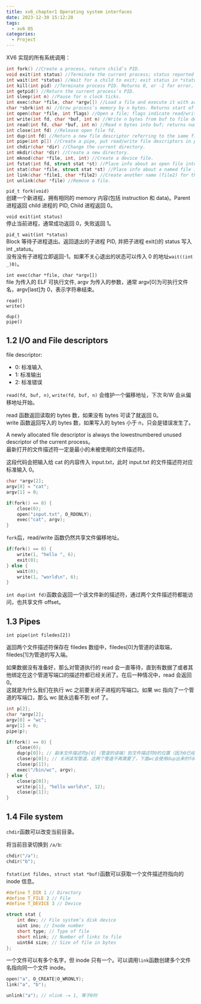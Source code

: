 ```yaml
---
title: xv6_chapter1 Operating system interfaces
date: 2023-12-30 15:12:28
tags:
  - xv6 OS
categories:
  - Project
---
```


XV6 实现的所有系统调用：

```c++
int fork() //Create a process, return child’s PID.
void exit(int status) //Terminate the current process; status reported to wait(). No return.
int wait(int *status) //Wait for a child to exit; exit status in *status; returns child PID.
int kill(int pid) //Terminate process PID. Returns 0, or -1 for error.
int getpid() //Return the current process’s PID.
int sleep(int n) //Pause for n clock ticks.
int exec(char *file, char *argv[]) //Load a file and execute it with arguments; only returns if error.
char *sbrk(int n) //Grow process’s memory by n bytes. Returns start of new memory.
int open(char *file, int flags) //Open a file; flags indicate read/write; returns an fd (file descriptor).
int write(int fd, char *buf, int n) //Write n bytes from buf to file descriptor fd; returns n.
int read(int fd, char *buf, int n) //Read n bytes into buf; returns number read; or 0 if end of file.
int close(int fd) //Release open file fd.
int dup(int fd) //Return a new file descriptor referring to the same file as fd.
int pipe(int p[]) //Create a pipe, put read/write file descriptors in p[0] and p[1].
int chdir(char *dir) //Change the current directory.
int mkdir(char *dir) //Create a new directory.
int mknod(char *file, int, int) //Create a device file.
int fstat(int fd, struct stat *st) //Place info about an open file into *st.
int stat(char *file, struct stat *st) //Place info about a named file into *st.
int link(char *file1, char *file2) //Create another name (file2) for the file file1.
int unlink(char *file) //Remove a file.
```

`pid_t fork(void)`  
创建一个新进程，拥有相同的 memory 内容(包括 instruction 和 data)。Parent 进程返回 child 进程的 PID, Child 进程返回 0。

`void exit(int status)`  
停止当前进程，通常成功返回 0，失败返回 1。

`pid_t wait(int *status)`  
Block 等待子进程退出。返回退出的子进程 PID, 并把子进程 exit()的 status 写入 int _status。  
没有没有子进程立即返回-1。如果不关心退出的状态可以传入 0 的地址`wait((int _)0)`。

`int exec(char *file, char *argv[])`  
file 为传入的 ELF 可执行文件, argv 为传入的参数，通常 argv[0]为可执行文件名，argv[last]为 0，表示字符串结束。

`read()`  
`write()`

`dup()`  
`pipe()`

## 1.2 I/O and File descriptors

file descriptor:

- 0: 标准输入
- 1: 标准输出
- 2: 标准错误

`read(fd, buf, n)`, `write(fd, buf, n)` 会维护一个偏移地址，下次 R/W 会从偏移地址开始。

read 函数返回读取的 bytes 数，如果没有 bytes 可读了就返回 0。  
write 函数返回写入的 bytes 数，如果写入的 bytes 小于 n，只会是错误发生了。

A newly allocated file descriptor is always the lowestnumbered unused descriptor of the current process。  
最新打开的文件描述符一定是最小的未被使用的文件描述符。

这段代码会把输入给 cat 的内容传入 input.txt，此时 input.txt 的文件描述符对应标准输入 0。

```c++
char *argv[2];
argv[0] = "cat";
argv[1] = 0;

if(fork() == 0) {
	close(0);
	open("input.txt", O_RDONLY);
	exec("cat", argv);
}
```

`fork`后，read/write 函数仍然共享文件偏移地址。

```c++
if(fork() == 0) {
	write(1, "hello ", 6);
	exit(0);
} else {
	wait(0);
	write(1, "world\n", 6);
}
```

`int dup(int fd)`函数会返回一个该文件新的描述符，通过两个文件描述符都能访问，也共享文件 offset。

## 1.3 Pipes

`int pipe(int filedes[2])`

返回两个文件描述符保存在 filedes 数组中，filedes[0]为管道的读取端，filedes[1]为管道的写入端。

如果数据没有准备好，那么对管道执行的 read 会一直等待，直到有数据了或者其他绑定在这个管道写端口的描述符都已经关闭了。在后一种情况中，read 会返回 0。  
这就是为什么我们在执行 wc 之前要关闭子进程的写端口。如果 wc 指向了一个管道的写端口，那么 wc 就永远看不到 eof 了。

```c++
int p[2];
char *argv[2];
argv[0] = "wc";
argv[1] = 0;
pipe(p);

if(fork() == 0) {
	close(0);
	dup(p[0]); // 副本文件描述符p[0]（管道的读端）到文件描述符0的位置（因为0已经被关闭了，dup默认会使用最低的未用文件描述符，即0）。
	close(p[0]); // 关闭读写管道，这两个管道不再需要了，下面wc会使用dup出来的fd0。
	close(p[1]);
	exec("/bin/wc", argv);
} else {
	close(p[0]);
	write(p[1], "hello world\n", 12);
	close(p[1]);
}
```

## 1.4 File system

`chdir`函数可以改变当前目录。

将当前目录切换到 `/a/b`:

```c++
chdir("/a");
chdir("b");
```

`fstat(int fildes, struct stat *buf)`函数可以获取一个文件描述符指向的 inode 信息。

```c++
#define T_DIR 1 // Directory
#define T_FILE 2 // File
#define T_DEVICE 3 // Device

struct stat {
	int dev; // File system’s disk device
	uint ino; // Inode number
	short type; // Type of file
	short nlink; // Number of links to file
	uint64 size; // Size of file in bytes
};
```

一个文件可以有多个名字，但 inode 只有一个。可以调用`link`函数创建多个文件名指向同一个文件 inode。

```c++
open("a", O_CREATE|O_WRONLY);
link("a", "b");

unlink("a"); // nlink -= 1, 等于0时
```
